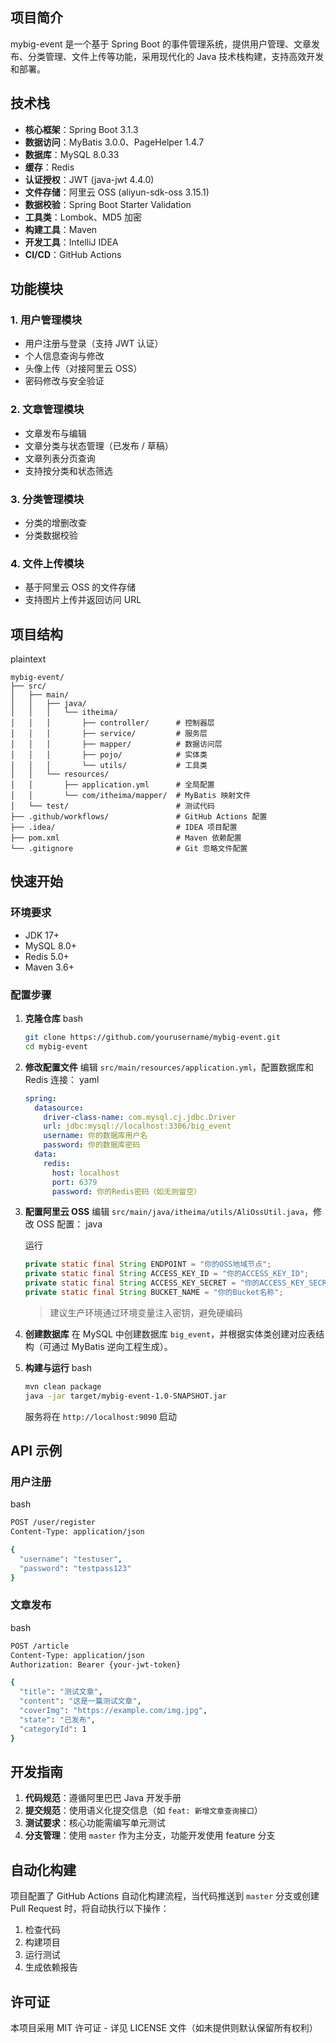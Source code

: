 ## 项目简介

mybig-event 是一个基于 Spring Boot 的事件管理系统，提供用户管理、文章发布、分类管理、文件上传等功能，采用现代化的 Java 技术栈构建，支持高效开发和部署。

## 技术栈

- **核心框架**：Spring Boot 3.1.3
- **数据访问**：MyBatis 3.0.0、PageHelper 1.4.7
- **数据库**：MySQL 8.0.33
- **缓存**：Redis
- **认证授权**：JWT (java-jwt 4.4.0)
- **文件存储**：阿里云 OSS (aliyun-sdk-oss 3.15.1)
- **数据校验**：Spring Boot Starter Validation
- **工具类**：Lombok、MD5 加密
- **构建工具**：Maven
- **开发工具**：IntelliJ IDEA
- **CI/CD**：GitHub Actions

## 功能模块

### 1. 用户管理模块

- 用户注册与登录（支持 JWT 认证）
- 个人信息查询与修改
- 头像上传（对接阿里云 OSS）
- 密码修改与安全验证

### 2. 文章管理模块

- 文章发布与编辑
- 文章分类与状态管理（已发布 / 草稿）
- 文章列表分页查询
- 支持按分类和状态筛选

### 3. 分类管理模块

- 分类的增删改查
- 分类数据校验

### 4. 文件上传模块

- 基于阿里云 OSS 的文件存储
- 支持图片上传并返回访问 URL

## 项目结构

plaintext

```plaintext
mybig-event/
├── src/
│   ├── main/
│   │   ├── java/
│   │   │   └── itheima/
│   │   │       ├── controller/      # 控制器层
│   │   │       ├── service/         # 服务层
│   │   │       ├── mapper/          # 数据访问层
│   │   │       ├── pojo/            # 实体类
│   │   │       └── utils/           # 工具类
│   │   └── resources/
│   │       ├── application.yml      # 全局配置
│   │       └── com/itheima/mapper/  # MyBatis 映射文件
│   └── test/                        # 测试代码
├── .github/workflows/               # GitHub Actions 配置
├── .idea/                           # IDEA 项目配置
├── pom.xml                          # Maven 依赖配置
└── .gitignore                       # Git 忽略文件配置
```

## 快速开始

### 环境要求

- JDK 17+
- MySQL 8.0+
- Redis 5.0+
- Maven 3.6+

### 配置步骤

1. **克隆仓库**
    bash

    ```bash
    git clone https://github.com/yourusername/mybig-event.git
    cd mybig-event
    ```
2. **修改配置文件**
    编辑 `src/main/resources/application.yml`，配置数据库和 Redis 连接：
    yaml

    ```yaml
    spring:
      datasource:
        driver-class-name: com.mysql.cj.jdbc.Driver
        url: jdbc:mysql://localhost:3306/big_event
        username: 你的数据库用户名
        password: 你的数据库密码
      data:
        redis:
          host: localhost
          port: 6379
          password: 你的Redis密码（如无则留空）
    ```
3. **配置阿里云 OSS**
    编辑 `src/main/java/itheima/utils/AliOssUtil.java`，修改 OSS 配置：
    java

    运行

    ```java
    private static final String ENDPOINT = "你的OSS地域节点";
    private static final String ACCESS_KEY_ID = "你的ACCESS_KEY_ID";
    private static final String ACCESS_KEY_SECRET = "你的ACCESS_KEY_SECRET";
    private static final String BUCKET_NAME = "你的Bucket名称";
    ```

    > 建议生产环境通过环境变量注入密钥，避免硬编码
    >
4. **创建数据库**
    在 MySQL 中创建数据库 `big_event`，并根据实体类创建对应表结构（可通过 MyBatis 逆向工程生成）。
5. **构建与运行**
    bash

    ```bash
    mvn clean package
    java -jar target/mybig-event-1.0-SNAPSHOT.jar
    ```

    服务将在 `http://localhost:9090` 启动

## API 示例

### 用户注册

bash

```bash
POST /user/register
Content-Type: application/json

{
  "username": "testuser",
  "password": "testpass123"
}
```

### 文章发布

bash

```bash
POST /article
Content-Type: application/json
Authorization: Bearer {your-jwt-token}

{
  "title": "测试文章",
  "content": "这是一篇测试文章",
  "coverImg": "https://example.com/img.jpg",
  "state": "已发布",
  "categoryId": 1
}
```

## 开发指南

1. **代码规范**：遵循阿里巴巴 Java 开发手册
2. **提交规范**：使用语义化提交信息（如 `feat: 新增文章查询接口`）
3. **测试要求**：核心功能需编写单元测试
4. **分支管理**：使用 `master` 作为主分支，功能开发使用 feature 分支

## 自动化构建

项目配置了 GitHub Actions 自动化构建流程，当代码推送到 `master` 分支或创建 Pull Request 时，将自动执行以下操作：

1. 检查代码
2. 构建项目
3. 运行测试
4. 生成依赖报告

## 许可证

本项目采用 MIT 许可证 - 详见 LICENSE 文件（如未提供则默认保留所有权利）
